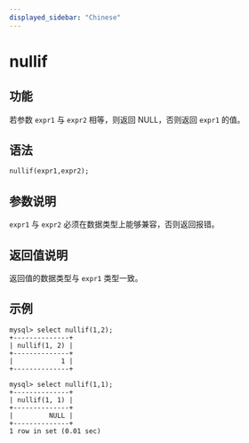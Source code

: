```yaml
---
displayed_sidebar: "Chinese"
---
```


# nullif

## 功能

若参数 `expr1` 与 `expr2` 相等，则返回 NULL，否则返回 `expr1` 的值。

## 语法

```Haskell
nullif(expr1,expr2);
```

## 参数说明

`expr1` 与 `expr2` 必须在数据类型上能够兼容，否则返回报错。

## 返回值说明

返回值的数据类型与 `expr1` 类型一致。

## 示例

```Plain Text
mysql> select nullif(1,2);
+--------------+
| nullif(1, 2) |
+--------------+
|            1 |
+--------------+

mysql> select nullif(1,1);
+--------------+
| nullif(1, 1) |
+--------------+
|         NULL |
+--------------+
1 row in set (0.01 sec)
```
